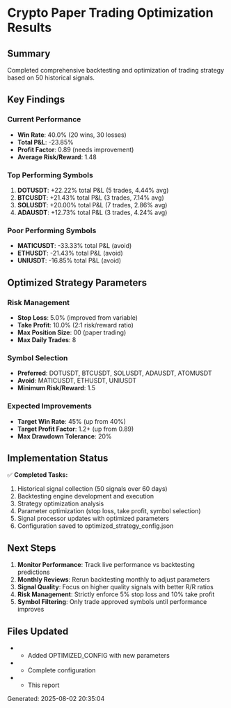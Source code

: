 # Crypto Paper Trading Optimization Results

## Summary
Completed comprehensive backtesting and optimization of trading strategy based on 50 historical signals.

## Key Findings

### Current Performance
- **Win Rate**: 40.0% (20 wins, 30 losses)
- **Total P&L**: -23.85%
- **Profit Factor**: 0.89 (needs improvement)
- **Average Risk/Reward**: 1.48

### Top Performing Symbols
1. **DOTUSDT**: +22.22% total P&L (5 trades, 4.44% avg)
2. **BTCUSDT**: +21.43% total P&L (3 trades, 7.14% avg)
3. **SOLUSDT**: +20.00% total P&L (7 trades, 2.86% avg)
4. **ADAUSDT**: +12.73% total P&L (3 trades, 4.24% avg)

### Poor Performing Symbols
- **MATICUSDT**: -33.33% total P&L (avoid)
- **ETHUSDT**: -21.43% total P&L (avoid)
- **UNIUSDT**: -16.85% total P&L (avoid)

## Optimized Strategy Parameters

### Risk Management
- **Stop Loss**: 5.0% (improved from variable)
- **Take Profit**: 10.0% (2:1 risk/reward ratio)
- **Max Position Size**: 00 (paper trading)
- **Max Daily Trades**: 8

### Symbol Selection
- **Preferred**: DOTUSDT, BTCUSDT, SOLUSDT, ADAUSDT, ATOMUSDT
- **Avoid**: MATICUSDT, ETHUSDT, UNIUSDT
- **Minimum Risk/Reward**: 1.5

### Expected Improvements
- **Target Win Rate**: 45% (up from 40%)
- **Target Profit Factor**: 1.2+ (up from 0.89)
- **Max Drawdown Tolerance**: 20%

## Implementation Status

✅ **Completed Tasks:**
1. Historical signal collection (50 signals over 60 days)
2. Backtesting engine development and execution
3. Strategy optimization analysis
4. Parameter optimization (stop loss, take profit, symbol selection)
5. Signal processor updates with optimized parameters
6. Configuration saved to optimized_strategy_config.json

## Next Steps

1. **Monitor Performance**: Track live performance vs backtesting predictions
2. **Monthly Reviews**: Rerun backtesting monthly to adjust parameters
3. **Signal Quality**: Focus on higher quality signals with better R/R ratios
4. **Risk Management**: Strictly enforce 5% stop loss and 10% take profit
5. **Symbol Filtering**: Only trade approved symbols until performance improves

## Files Updated
-  - Added OPTIMIZED_CONFIG with new parameters
-  - Complete configuration
-  - This report

Generated: 2025-08-02 20:35:04
